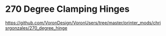 
 # 270 Degree Clamping Hinges #

https://github.com/VoronDesign/VoronUsers/tree/master/printer_mods/chrisrgonzales/270_degree_hinge

 
